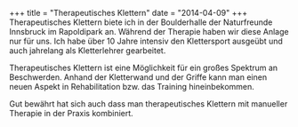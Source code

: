 +++
title = "Therapeutisches Klettern"
date = "2014-04-09"
+++
Therapeutisches Klettern biete ich in der Boulderhalle der Naturfreunde Innsbruck im Rapoldipark an.
Während der Therapie haben wir diese Anlage nur für uns.
Ich habe über 10 Jahre intensiv den Klettersport ausgeübt und auch jahrelang als Kletterlehrer gearbeitet.

Therapeutisches Klettern ist eine Möglichkeit für ein großes Spektrum an Beschwerden. Anhand der Kletterwand und der Griffe kann man einen neuen Aspekt in Rehabilitation bzw. das Training hineinbekommen.

Gut bewährt hat sich auch dass man therapeutisches Klettern mit manueller Therapie in der Praxis kombiniert. 